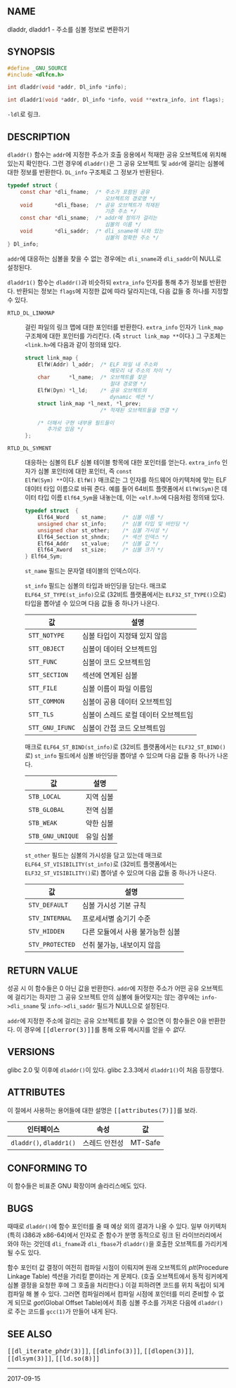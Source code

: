 ## NAME

dladdr, dladdr1 - 주소를 심볼 정보로 변환하기

## SYNOPSIS

```c
#define _GNU_SOURCE
#include <dlfcn.h>

int dladdr(void *addr, Dl_info *info);

int dladdr1(void *addr, Dl_info *info, void **extra_info, int flags);
```

`-ldl`로 링크.

## DESCRIPTION

`dladdr()` 함수는 `addr`에 지정한 주소가 호출 응용에서 적재한 공유 오브젝트에 위치해 있는지 확인한다. 그런 경우에 `dladdr()`은 그 공유 오브젝트 및 `addr`에 걸리는 심볼에 대한 정보를 반환한다. `DL_info` 구조체로 그 정보가 반환된다.

```c
typedef struct {
    const char *dli_fname;  /* 주소가 포함된 공유
                               오브젝트의 경로명 */
    void       *dli_fbase;  /* 공유 오브젝트가 적재된
                               기준 주소 */
    const char *dli_sname;  /* addr에 정의가 걸리는
                               심볼의 이름 */
    void       *dli_saddr;  /* dli_sname에 나와 있는
                               심볼의 정확한 주소 */
} Dl_info;
```

`addr`에 대응하는 심볼을 찾을 수 없는 경우에는 `dli_sname`과 `dli_saddr`이 NULL로 설정된다.

`dladdr1()` 함수는 `dladdr()`과 비슷하되 `extra_info` 인자를 통해 추가 정보를 반환한다. 반환되는 정보는 `flags`에 지정한 값에 따라 달라지는데, 다음 값들 중 하나를 지정할 수 있다.

<dl>
<dt><code>RTLD_DL_LINKMAP</code></dt>
<dd>

걸린 파일의 링크 맵에 대한 포인터를 반환한다. <code>extra_info</code> 인자가 <code>link_map</code> 구조체에 대한 포인터를 가리킨다. (즉 <code>struct link_map **</code>이다.) 그 구조체는 <code>&lt;link.h&gt;</code>에 다음과 같이 정의돼 있다.

```c
struct link_map {
    ElfW(Addr) l_addr;  /* ELF 파일 내 주소와
                           메모리 내 주소의 차이 */
    char      *l_name;  /* 오브젝트를 찾은
                           절대 경로명 */
    ElfW(Dyn) *l_ld;    /* 공유 오브젝트의
                           dynamic 섹션 */
    struct link_map *l_next, *l_prev;
                        /* 적재된 오브젝트들을 연결 */

    /* 더해서 구현 내부용 필드들이
       추가로 있음 */
};
```
</dd>

<dt><code>RTLD_DL_SYMENT</code></dt>
<dd>

대응하는 심볼의 ELF 심볼 테이블 항목에 대한 포인터를 얻는다. <code>extra_info</code> 인자가 심볼 포인터에 대한 포인터, 즉 <code>const ElfW(Sym) **</code>이다. <code>ElfW()</code> 매크로는 그 인자를 하드웨어 아키텍처에 맞는 ELF 데이터 타입 이름으로 바꿔 준다. 예를 들어 64비트 플랫폼에서 <code>ElfW(Sym)</code>은 데이터 타입 이름 <code>Elf64_Sym</code>을 내놓는데, 이는 <code>&lt;elf.h&gt;</code>에 다음처럼 정의돼 있다.

```c
typedef struct  {
    Elf64_Word    st_name;     /* 심볼 이름 */
    unsigned char st_info;     /* 심볼 타입 및 바인딩 */
    unsigned char st_other;    /* 심볼 가시성 */
    Elf64_Section st_shndx;    /* 섹션 인덱스 */
    Elf64_Addr    st_value;    /* 심볼 값 */
    Elf64_Xword   st_size;     /* 심볼 크기 */
} Elf64_Sym;
```

<code>st_name</code> 필드는 문자열 테이블의 인덱스이다.

<code>st_info</code> 필드는 심볼의 타입과 바인딩을 담는다. 매크로 <code>ELF64_ST_TYPE(st_info)</code>으로 (32비트 플랫폼에서는 <code>ELF32_ST_TYPE()</code>으로) 타입을 뽑아낼 수 있으며 다음 값들 중 하나가 나온다.

| 값              | 설명                                 |
| --------------- | ------------------------------------ |
| `STT_NOTYPE`    | 심볼 타입이 지정돼 있지 않음         |
| `STT_OBJECT`    | 심볼이 데이터 오브젝트임             |
| `STT_FUNC`      | 심볼이 코드 오브젝트임               |
| `STT_SECTION`   | 섹션에 연계된 심볼                   |
| `STT_FILE`      | 심볼 이름이 파일 이름임              |
| `STT_COMMON`    | 심볼이 공용 데이터 오브젝트임        |
| `STT_TLS`       | 심볼이 스레드 로컬 데이터 오브젝트임 |
| `STT_GNU_IFUNC` | 심볼이 간접 코드 오브젝트임          |

매크로 <code>ELF64_ST_BIND(st_info)</code>로 (32비트 플랫폼에서는 <code>ELF32_ST_BIND()</code>로) <code>st_info</code> 필드에서 심볼 바인딩을 뽑아낼 수 있으며 다음 값들 중 하나가 나온다.

| 값               | 설명      |
| ---------------- | --------- |
| `STB_LOCAL`      | 지역 심볼 |
| `STB_GLOBAL`     | 전역 심볼 |
| `STB_WEAK`       | 약한 심볼 |
| `STB_GNU_UNIQUE` | 유일 심볼 |

<code>st_other</code> 필드는 심볼의 가시성을 담고 있는데 매크로 <code>ELF64_ST_VISIBILITY(st_info)</code>로 (32비트 플랫폼에서는 <code>ELF32_ST_VISIBILITY()</code>로) 뽑아낼 수 있으며 다음 값들 중 하나가 나온다.

| 값              | 설명                             |
| --------------- | -------------------------------- |
| `STV_DEFAULT`   | 심볼 가시성 기본 규칙            |
| `STV_INTERNAL`  | 프로세서별 숨기기 수준           |
| `STV_HIDDEN`    | 다른 모듈에서 사용 불가능한 심볼 |
| `STV_PROTECTED` | 선취 불가능, 내보이지 않음       |
</dd>
</dl>

## RETURN VALUE

성공 시 이 함수들은 0 아닌 값을 반환한다. `addr`에 지정한 주소가 어떤 공유 오브젝트에 걸리기는 하지만 그 공유 오브젝트 안의 심볼에 들어맞지는 않는 경우에는 `info->dli_sname` 및 `info->dli_saddr` 필드가 NULL으로 설정된다.

`addr`에 지정한 주소에 걸리는 공유 오브젝트를 찾을 수 없으면 이 함수들은 0을 반환한다. 이 경우에 <tt>[[dlerror(3)]]</tt>를 통해 오류 메시지를 얻을 수 *없다*.

## VERSIONS

glibc 2.0 및 이후에 `dladdr()`이 있다. glibc 2.3.3에서 `dladdr1()`이 처음 등장했다.

## ATTRIBUTES

이 절에서 사용하는 용어들에 대한 설명은 <tt>[[attributes(7)]]</tt>를 보라.

| 인터페이스 | 속성 | 값 |
| --- | --- | --- |
| `dladdr()`, `dladdr1()` | 스레드 안전성 | MT-Safe |

## CONFORMING TO

이 함수들은 비표준 GNU 확장이며 솔라리스에도 있다.

## BUGS

때때로 `dladdr()`에 함수 포인터를 줄 때 예상 외의 결과가 나올 수 있다. 일부 아키텍처(특히 i386과 x86-64)에서 인자로 준 함수가 분명 동적으로 링크 된 라이브러리에서 와야 하는 것인데 `dli_fname`과 `dli_fbase`가 `dladdr()`을 호출한 오브젝트를 가리키게 될 수도 있다.

함수 포인터 값 결정이 여전히 컴파일 시점이 이뤄지며 원래 오브젝트의 *plt*(Procedure Linkage Table) 섹션을 가리킬 뿐이라는 게 문제다. (호출 오브젝트에서 동적 링커에게 심볼 결정을 요청한 후에 그 호출을 처리한다.) 이걸 피하려면 코드를 위치 독립이 되게 컴파일 해 볼 수 있다. 그러면 컴파일러에서 컴파일 시점에 포인터를 미리 준비할 수 없게 되므로 *got*(Global Offset Table)에서 최종 심볼 주소를 가져온 다음에 `dladdr()`로 주는 코드를 `gcc(1)`가 만들어 내게 된다.

## SEE ALSO

<tt>[[dl_iterate_phdr(3)]]</tt>, <tt>[[dlinfo(3)]]</tt>, <tt>[[dlopen(3)]]</tt>, <tt>[[dlsym(3)]]</tt>, <tt>[[ld.so(8)]]</tt>

----

2017-09-15
